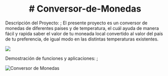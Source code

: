 <h1 align="center"> # Conversor-de-Monedas </h1>
Descripción del Proyecto: ;
El presente proyecto es un conversor de monedas de diferentes paises y de temperatura, el cuál ayuda de manera fácil y rapida saber el valor de tu moneada local convertido al valor del país de tu preferencia, de igual modo en las distintas temperaturas existentes. 
<p align="left">
<img src="https://img.shields.io/badge/STATUS-PRIMERA%20VERSION-green">
</p>
Demostración de funciones y aplicaciones: ;

![Conversor de Monedas](https://github.com/JeffriQM/Conversor-de-Monedas/assets/129114773/965e368d-70b0-4e52-bc92-8fb4af02c83c)

